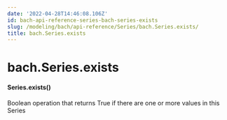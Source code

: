 ```yaml
---
date: '2022-04-28T14:46:08.106Z'
id: bach-api-reference-series-bach-series-exists
slug: /modeling/bach/api-reference/Series/bach.Series.exists/
title: bach.Series.exists
---
```


# bach.Series.exists


#### Series.exists()
Boolean operation that returns True if there are one or more values in this Series

<!-- !! processed by numpydoc !! -->
